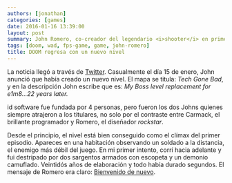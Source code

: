 ```yaml
---
authors: [jonathan]
categories: [games]
date: 2016-01-16 13:39:00
layout: post
summary: John Romero, co-creador del legendario <i>shooter</i> en primera persona de id software ha vuelto a su obra maestra creando por primera vez un nuevo nivel para el juego original en más de 20 años.
tags: [doom, wad, fps-game, game, john-romero]
title: DOOM regresa con un nuevo nivel
---
```


La noticia llegó a través de [Twitter](https://twitter.com/romero/status/688054778790834176). Casualmente el día 15 de enero, John anunció que había creado un nuevo nivel. El mapa se titula: _Tech Gone Bad_, y en la descripción John escribe que es: _My Boss level replacement for e1m8…22 years later._

id software fue fundada por 4 personas, pero fueron los dos Johns quienes siempre atrajeron a los titulares, no solo por el contraste entre Carmack, el brillante programador y Romero, el diseñador _rockstar_.

Desde el principio, el nivel está bien conseguido como el clímax del primer episodio. Apareces en una habitación observando un soldado a la distancia, el enemigo más débil del juego. En mi primer intento, corrí hacia adelante y fui destripado por dos sargentos armados con escopeta y un demonio camuflado. Veintidós años de elaboración y todo había durado segundos. El mensaje de Romero era claro: [Bienvenido de nuevo](https://www.flickr.com/photos/jonathan_zuniga/25541442792/in/album-72157665543500781/).
